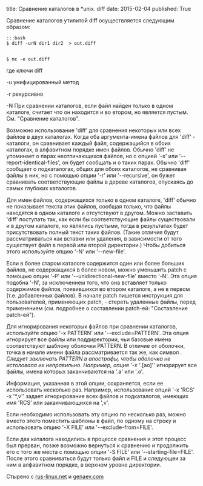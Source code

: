 title: Сравнение каталогов в *unix. diff
date: 2015-02-04
published: True

Сравнение каталогов утилитой diff осуществляется следующим образом:

	:::bash
	$ diff -urN dir1 dir2  > out.diff


	$ mc -e out.diff

где
ключи diff

-u унифицированный метод

-r рекурсивно 

-N При сравнении каталогов, если файл найден только в одном каталоге, считает что он находится и во втором, но является пустым. См. "Сравнение каталогов". 

 Возможно использование 'diff' для сравнения некоторых или всех файлов в двух каталогах. Когда оба аргумента-имена файлов для 'diff' ­ каталоги, он сравнивает каждый файл, содержащийся в обоих каталогах, в алфавитном порядке имен файлов. Обычно 'diff' не упоминает о парах неотличающихся файлов, но с опцией '-s' или '--report-identical-files', он будет сообщать и о таких парах. Обычно 'diff' сообщает о подкаталогах, общих для обоих каталогов, не сравнивая файлы в них, но с помощью опции '-r' или '--recursive', он бужет сравнивать соответствующие файлы в дереве каталогов, опускаясь до самых глубоких каталогов.

Для имен файлов, содержащихся только в одном каталоге, 'diff' обычно не показывает текста этих файлов, сообщая только, что файлы находятся в одном каталоге и отсутствуют в другом. Можно заставить 'diff' поступать так, как если бы соответствующие файлы существовали и в другом каталоге, но являлись пустыми, тогда в результатах будет присутствовать полный текст таких файлов. (Такие отличия будут рассматриваться как вставки или удаления, в зависимости от того существует файл в первой или второй директории.) Чтобы добиться этого используйте опцию '-N' или '--new-file'.

Если в более старом каталоге содержится один или более больших файлов, не содержащихся в более новом, можно уменьшить patch с помощью опции '-P' или '--unidirectional-new-file' вместо '-N'. Эта опция подобна '-N', за исключением того, что она вставляет только содержимое файлов, появившихся во втором каталоге, а не в первом (т.е. добавленных файлов). В начале patch пишется инструкция для пользователей, применяющих patch, - стереть удаленные файлы, перед применением (см. подробнее о составлении patch-ей: "Составление patch-ей").

Для игнорирования некоторых файлов при сравнении каталогов, используйте опцию '-x PATTERN' или '--exclude=PATTERN'. Эта опция игнорирует все файлы или поддиректории, чьи базовые имена соответствуют шаблону оболочки PATTERN. В отличие от оболочки, точка в начале имени файла рассматривается так же, как символ *. Следует заключать PATTERN в апострофы, чтобы оболочка не истоловала их неправильно. Например, опция '-x '*.[ao]'' игнорирует все файлы, имена которых заканчиваются на '.a' или '.o'.

Информация, указанная в этой опции, сохраняется, если ее использовать несколько раз. Например, использование опций '-x 'RCS' -x '*,v'' задает игнорирование всех файлов и подкаталогов, имеющих имя 'RCS' или заканчивающихся на ',v'.

Если необходимо использовать эту опцию по несколько раз, можно вместо этого поместить шаблоны в файл, по одному на строку и использовать опцию '-X FILE' или '--exclude-from=FILE'.

Если два каталога находились в процессе сравнения и этот процесс был прерван, позже возможно вернуться к сравнению и продолжить его с того же места с помощью опции '-S FILE' или '--starting-file=FILE'. После этого сравниваться будут только файл и FILE и следующеи за ним в алфавитном порядке, в верхнем уровне директории.


Стырено с [rus-linux.net](http://rus-linux.net) и [genaev.com](http://genaev.com)
